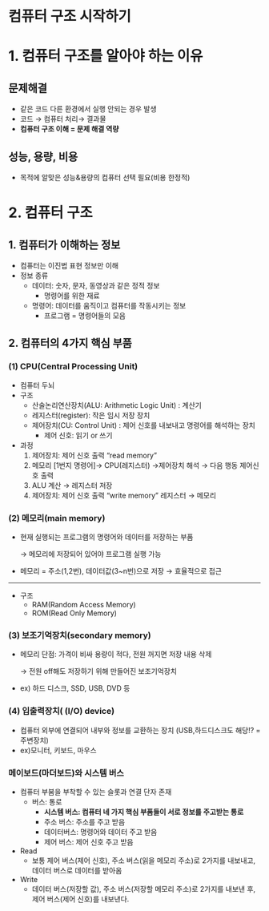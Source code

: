 # 컴퓨터 구조 시작하기

# 1. 컴퓨터 구조를 알아야 하는 이유

## 문제해결

- 같은 코드 다른 환경에서 실행 안되는 경우 발생
- 코드 → 컴퓨터 처리→ 결과물
- **컴퓨터 구조 이해 = 문제 해결 역량**

## 성능, 용량, 비용

- 목적에 알맞은 성능&용량의 컴퓨터 선택 필요(비용 한정적)

# 2. 컴퓨터 구조

## 1. 컴퓨터가 이해하는 정보

- 컴퓨터는 이진법 표현 정보만 이해
- 정보 종류
    - 데이터: 숫자, 문자, 동영상과 같은 정적 정보
        - 명령어를 위한 재료
    - 명령어: 데이터를 움직이고 컴퓨터를 작동시키는 정보
        - 프로그램 = 명령어들의 모음

## 2. 컴퓨터의 4가지 핵심 부품

### (1) CPU(Central Processing Unit)

- 컴퓨터 두뇌
- 구조
    - 산술논리연산장치(ALU: Arithmetic Logic Unit) : 계산기
    - 레지스터(register): 작은 임시 저장 장치
    - 제어장치(CU: Control Unit) : 제어 신호를 내보내고 명령어를 해석하는 장치
        - 제어 신호: 읽기 or 쓰기
- 과정
    1. 제어장치: 제어 신호 출력 “read memory”
    2. 메모리 [1번지 명령어]→ CPU(레지스터) →제어장치 해석 → 다음 행동 제어신호 출력
    3. ALU 계산 → 레지스터 저장
    4. 제어장치: 제어 신호 출력 “write memory”  레지스터 → 메모리

### (2) 메모리(main memory)

- 현재 실행되는 프로그램의 명령어와 데이터를 저장하는 부품
    
    → 메모리에 저장되어 있어야 프로그램 실행 가능
    
- 메모리 = 주소(1,2번), 데이터값(3~n번)으로 저장 → 효율적으로 접근

---

- 구조
    - RAM(Random Access Memory)
    - ROM(Read Only Memory)

### (3) 보조기억장치(secondary memory)

- 메모리 단점: 가격이 비싸 용량이 적다, 전원 꺼지면 저장 내용 삭제
    
    → 전원 off해도 저장하기 위해 만들어진 보조기억장치
    
- ex) 하드 디스크, SSD, USB, DVD 등

### (4) 입출력장치( (I/O) device)

- 컴퓨터 외부에 연결되어 내부와 정보를 교환하는 장치 (USB,하드디스크도 해당!? = 주변장치)
- ex)모니터, 키보드, 마우스

### **메이보드(마더보드)와 시스템 버스**

- 컴퓨터 부붐을 부착할 수 있는 슬롯과 연결 단자 존재
    - 버스: 통로
        - **시스템 버스: 컴퓨터 네 가지 핵심 부품들이 서로 정보를 주고받는 통로**
        - 주소 버스: 주소를 주고 받음
        - 데이터버스: 명령어와 데이터 주고 받음
        - 제어 버스: 제어 신호 주고 받음
- Read
    - 보통 제어 버스(제어 신호), 주소 버스(읽을 메모리 주소)로 2가지를 내보내고, 데이터 버스로 데이터를 받아옴
- Write
    - 데이터 버스(저장할 값), 주소 버스(저장할 메모리 주소)로 2가지를 내보낸 후, 제어 버스(제어 신호)를 내보낸다.